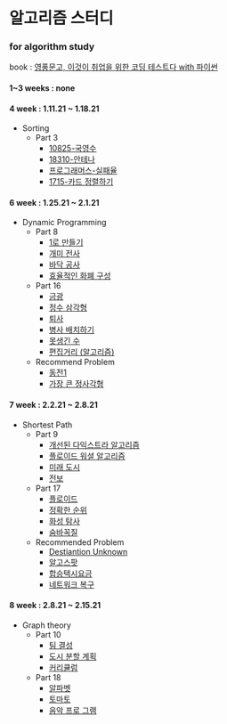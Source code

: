 # 알고리즘 스터디

### for algorithm study 

book : [영풍문고, 이것이 취업을 위한 코딩 테스트다 with 파이썬](http://www.kyobobook.co.kr/product/detailViewKor.laf?ejkGb=KOR&mallGb=KOR&barcode=9791162243077&orderClick=LEa&Kc=)

#### 1~3 weeks : none

#### 4 week : 1.11.21 ~ 1.18.21
- Sorting
  - Part 3
    + [10825-국영수](https://github.com/emoFFnuro/this_is_a_algorithm_for_test/blob/main/10825-%EA%B5%AD%EC%98%81%EC%88%98.py)
    + [18310-안테나](https://github.com/emoFFnuro/this_is_a_algorithm_for_test/blob/main/18310-%EC%95%88%ED%85%8C%EB%82%98.py)
    + [프로그래머스-실패율](https://github.com/emoFFnuro/this_is_a_algorithm_for_test/blob/main/%EC%8B%A4%ED%8C%A8%EC%9C%A8.py)
    + [1715-카드 정렬하기](https://github.com/emoFFnuro/this_is_a_algorithm_for_test/blob/main/1715-%EC%B9%B4%EB%93%9C%20%EC%A0%95%EB%A0%AC%ED%95%98%EA%B8%B0.py)
    
#### 6 week : 1.25.21 ~ 2.1.21
- Dynamic Programming
  - Part 8
     + [1로 만들기]()
     + [개미 전사](https://github.com/emoFFnuro/this_is_a_algorithm_for_test/blob/main/antworrior.py)
     + [바닥 공사](https://github.com/emoFFnuro/this_is_a_algorithm_for_test/blob/main/floorwork.py)
     + [효율적인 화폐 구성](https://github.com/emoFFnuro/this_is_a_algorithm_for_test/blob/main/currency.py)
  - Part 16
    + [금광](https://github.com/emoFFnuro/this_is_a_algorithm_for_test/blob/main/goldminer.py)
    + [정수 삼각형](https://github.com/emoFFnuro/this_is_a_algorithm_for_test/blob/main/1932.py)
    + [퇴사](https://github.com/emoFFnuro/this_is_a_algorithm_for_test/blob/main/14501.py)
    + [병사 배치하기](https://github.com/emoFFnuro/this_is_a_algorithm_for_test/blob/main/18353.py)
    + [못생긴 수](https://github.com/emoFFnuro/this_is_a_algorithm_for_test/blob/main/ugly_num.py)
    + [편집거리 (알고리즘)](https://github.com/emoFFnuro/this_is_a_algorithm_for_test/blob/main/edit_distance.py)
  - Recommend Problem
    + [동전1](https://github.com/emoFFnuro/this_is_a_algorithm_for_test/blob/main/2293.py)
    + [가장 큰 정사각형](https://github.com/emoFFnuro/this_is_a_algorithm_for_test/blob/main/1915.py)
   
#### 7 week : 2.2.21 ~ 2.8.21
- Shortest Path
  - Part 9
     + [개선된 다익스트라 알고리즘](https://github.com/emoFFnuro/this_is_a_algorithm_for_test/blob/main/part9/dijkstra.py)
     + [플로이드 워셜 알고리즘](https://github.com/emoFFnuro/this_is_a_algorithm_for_test/blob/main/part9/floyd_warshall.py)
     + [미래 도시](https://github.com/emoFFnuro/this_is_a_algorithm_for_test/blob/main/part9/future_city.py)
     + [전보](https://github.com/emoFFnuro/this_is_a_algorithm_for_test/blob/main/part9/deliver.py)
  - Part 17
     + [플로이드](https://github.com/emoFFnuro/this_is_a_algorithm_for_test/blob/main/part17/11404.py)
     + [정확한 순위](https://github.com/emoFFnuro/this_is_a_algorithm_for_test/blob/main/part17/accurate_rank.py)
     + [화성 탐사](https://github.com/emoFFnuro/this_is_a_algorithm_for_test/blob/main/part17/mars_exploration.py)
     + [숨바꼭질](https://github.com/emoFFnuro/this_is_a_algorithm_for_test/blob/main/part17/hide_and_seek.py)
  - Recommended Problem
    + [Destiantion Unknown](https://github.com/emoFFnuro/this_is_a_algorithm_for_test/blob/main/part17/9370.py)
    + [알고스팟](https://github.com/emoFFnuro/this_is_a_algorithm_for_test/blob/main/part17/1261.py)
    + [합승택시요금](https://github.com/emoFFnuro/this_is_a_algorithm_for_test/blob/main/part17/taxi_budget.py)
    + [네트워크 복구](https://github.com/emoFFnuro/this_is_a_algorithm_for_test/blob/main/part17/2211.py)
    
#### 8 week : 2.8.21 ~ 2.15.21
- Graph theory
  - Part 10
    + [팀 결성](https://github.com/emoFFnuro/this_is_a_algorithm_for_test/blob/main/part18/make_team.py)
    + [도시 분할 계획](https://github.com/emoFFnuro/this_is_a_algorithm_for_test/blob/main/part18/separation_of_city.py)
    + [커리큘럼](https://github.com/emoFFnuro/this_is_a_algorithm_for_test/blob/main/part18/curriculum.py)
  - Part 18
    + [알파벳](https://github.com/emoFFnuro/this_is_a_algorithm_for_test/blob/main/part18/1987.py)
    + [토마토](https://github.com/emoFFnuro/this_is_a_algorithm_for_test/blob/main/part18/7576.py)
    + [음악 프로 그램](https://github.com/emoFFnuro/this_is_a_algorithm_for_test/blob/main/part18/2623.py)
  
